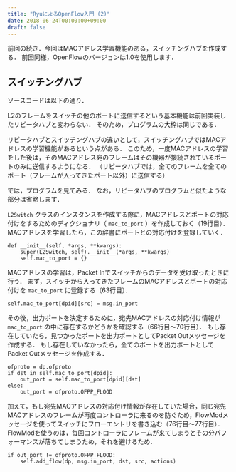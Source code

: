 ```yaml
---
title: "RyuによるOpenFlow入門 (2)"
date: 2018-06-24T00:00:00+09:00
draft: false
---
```


前回の続き．今回はMACアドレス学習機能のある，スイッチングハブを作成する．
前回同様，OpenFlowのバージョンは1.0を使用します．

## スイッチングハブ
ソースコードは以下の通り．

<script src="https://gist-it.appspot.com/github/mas9612/ryu-study/blob/master/l2_switch.py"></script>

L2のフレームをスイッチの他のポートに送信するという基本機能は前回実装したリピータハブと変わらない．
そのため，プログラムの大枠は同じである．

リピータハブとスイッチングハブの違いとして，スイッチングハブではMACアドレスの学習機能があるという点がある．
このため，一度MACアドレスの学習をした後は，そのMACアドレス宛のフレームはその機器が接続されているポートのみに送信するようになる．
（リピータハブでは，全てのフレームを全てのポート（フレームが入ってきたポート以外）に送信する）

では，プログラムを見てみる．
なお，リピータハブのプログラムと似たような部分は省略します．

`L2Switch` クラスのインスタンスを作成する際に，MACアドレスとポートの対応付けをするためのディクショナリ（ `mac_to_port` ）を作成しておく（19行目）．
MACアドレスを学習したら，この辞書にポートとの対応付けを登録していく．

    def __init__(self, *args, **kwargs):
        super(L2Switch, self).__init__(*args, **kwargs)
        self.mac_to_port = {}

MACアドレスの学習は，Packet Inでスイッチからのデータを受け取ったときに行う．
まず，スイッチから入ってきたフレームのMACアドレスとポートの対応付けを `mac_to_port` に登録する（63行目）．

    self.mac_to_port[dpid][src] = msg.in_port

その後，出力ポートを決定するために，宛先MACアドレスの対応付け情報が `mac_to_port` の中に存在するかどうかを確認する（66行目〜70行目）．
もし存在していたら，見つかったポートを出力ポートとしてPacket Outメッセージを作成する．
もし存在していなかったら，全てのポートを出力ポートとしてPacket Outメッセージを作成する．

    ofproto = dp.ofproto
    if dst in self.mac_to_port[dpid]:
        out_port = self.mac_to_port[dpid][dst]
    else:
        out_port = ofproto.OFPP_FLOOD

加えて，もし宛先MACアドレスの対応付け情報が存在していた場合，同じ宛先MACアドレスのフレームが再度コントローラに来るのを防ぐため，FlowModメッセージを使ってスイッチにフローエントリを書き込む（76行目〜77行目）．
FlowModを使うのは，毎回コントローラにフレームが来てしまうとその分パフォーマンスが落ちてしまうため，それを避けるため．

    if out_port != ofproto.OFPP_FLOOD:
        self.add_flow(dp, msg.in_port, dst, src, actions)
